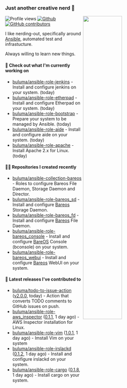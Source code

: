 ### Just another creative nerd 👋


![Profile views](https://gpvc.arturio.dev/buluma) <a href="https://gitstats.me/buluma">
  <img align="right" src="https://github-readme-stats.vercel.app/api?username=buluma&theme=gotham&show_icons=true" width="50%"/>
</a>
[![Github](https://img.shields.io/badge/-buluma-black?style=flat&labelColor=black&logo=github&logoColor=white&include_all_commits=true&count_private=true)](https://gitstats.me/buluma)
[![GitHub contributors](https://img.shields.io/github/contributors/buluma/badges.svg)](https://GitHub.com/buluma/badges/graphs/contributors/)

I like nerding-out, specifically around [Ansible](https://github.com/ansible/ansible), automated test and infrastucture.

Always willing to learn new things.

#### 👷 Check out what I'm currently working on

- [buluma/ansible-role-jenkins](https://github.com/buluma/ansible-role-jenkins) - Install and configure jenkins on your system. (today)
- [buluma/ansible-role-etherpad](https://github.com/buluma/ansible-role-etherpad) - Install and configure Etherpad on your system. (today)
- [buluma/ansible-role-bootstrap](https://github.com/buluma/ansible-role-bootstrap) - Prepare your system to be managed by Ansible. (today)
- [buluma/ansible-role-aide](https://github.com/buluma/ansible-role-aide) - Install and configure aide on your system. (today)
- [buluma/ansible-role-apache](https://github.com/buluma/ansible-role-apache) - Install Apache 2.x for Linux. (today)

#### 👨‍💻 Repositories I created recently

- [buluma/ansible-collection-bareos](https://github.com/buluma/ansible-collection-bareos) - Roles to configure Bareos File Daemon, Storage Daemon and Director.
- [buluma/ansible-role-bareos_sd](https://github.com/buluma/ansible-role-bareos_sd) - Install and configure [Bareos](https://www.bareos.com/) Storage Daemon.
- [buluma/ansible-role-bareos_fd](https://github.com/buluma/ansible-role-bareos_fd) - Install and configure [Bareos](https://www.bareos.com/) File Daemon.
- [buluma/ansible-role-bareos_console](https://github.com/buluma/ansible-role-bareos_console) - Install and configure [BareOS](https://www.bareos.com/) Console (bconsole) on your system.
- [buluma/ansible-role-bareos_webui](https://github.com/buluma/ansible-role-bareos_webui) - Install and configure [Bareos](https://www.bareos.com/) WebUI on your system.

#### 🚀 Latest releases I've contributed to

- [buluma/todo-to-issue-action](https://github.com/buluma/todo-to-issue-action) ([v2.0.0](https://github.com/buluma/todo-to-issue-action/releases/tag/v2.0.0), today) - Action that converts TODO comments to GitHub issues on push.
- [buluma/ansible-role-aws_inspector](https://github.com/buluma/ansible-role-aws_inspector) ([0.1.1](https://github.com/buluma/ansible-role-aws_inspector/releases/tag/0.1.1), 1 day ago) - AWS Inspector installation for Linux.
- [buluma/ansible-role-vim](https://github.com/buluma/ansible-role-vim) ([1.0.1](https://github.com/buluma/ansible-role-vim/releases/tag/1.0.1), 1 day ago) - Imstall Vim on your system
- [buluma/ansible-role-irslackd](https://github.com/buluma/ansible-role-irslackd) ([0.1.2](https://github.com/buluma/ansible-role-irslackd/releases/tag/0.1.2), 1 day ago) - Install and configure irslackd on your system.
- [buluma/ansible-role-cargo](https://github.com/buluma/ansible-role-cargo) ([0.1.8](https://github.com/buluma/ansible-role-cargo/releases/tag/0.1.8), 1 day ago) - Install cargo on your system.


